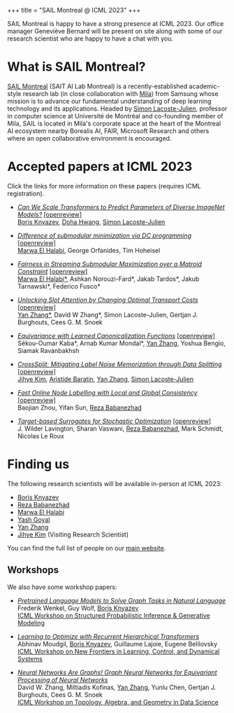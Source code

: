 +++
title = "SAIL Montreal @ ICML 2023"
+++



SAIL Montreal is happy to have a strong presence at ICML 2023. Our office manager Geneviève Bernard will be present on site along with some of our research scientist who are happy to have a chat with you.

# What is SAIL Montreal?
[SAIL Montreal](https://www.sait.samsung.co.kr/saithome/about/labs.do) (SAIT AI Lab Montreal) is a recently-established academic-style research lab (in close collaboration with [Mila](https://mila.quebec/)) from Samsung whose mission is to advance our fundamental understanding of deep learning technology and its applications. Headed by [Simon Lacoste-Julien](https://mila.quebec/en/person/simon-lacoste-julien/), professor in computer science at Université de Montréal and co-founding member of Mila, SAIL is located in Mila's corporate space at the heart of the Montreal AI ecosystem nearby Borealis AI, FAIR, Microsoft Research and others where an open collaborative environment is encouraged.


# Accepted papers at ICML 2023
Click the links for more information on these papers (requires ICML registration).

- <i>[Can We Scale Transformers to Predict Parameters of Diverse ImageNet Models?](https://icml.cc/virtual/2023/poster/24569)</i> [[openreview]](https://openreview.net/forum?id=7UXf8dAz5T)<br />
<u>Boris Knyazev</u>, <u>Doha Hwang</u>, <u>Simon Lacoste-Julien</u><br />

- <i>[Difference of submodular minimization via DC programming](https://icml.cc/virtual/2023/poster/24871)</i> [[openreview]](https://openreview.net/forum?id=e1lKKjkNMj)<br />
<u>Marwa El Halabi</u>, George Orfanides, Tim Hoheisel<br />

- <i>[Fairness in Streaming Submodular Maximization over a Matroid Constraint](https://icml.cc/virtual/2023/poster/24603)</i> [[openreview]](https://openreview.net/forum?id=KrsaROSs8b)<br />
<u>Marwa El Halabi\*</u>, Ashkan Norouzi-Fard\*, Jakab Tardos*, Jakub Tarnawski\*, Federico Fusco\*<br />

- <i>[Unlocking Slot Attention by Changing Optimal Transport Costs](https://icml.cc/virtual/2023/poster/24697)</i> [[openreview]](https://openreview.net/forum?id=FMomWFNh5d)<br />
<u>Yan Zhang\*</u>, David W Zhang\*, Simon Lacoste-Julien, Gertjan J. Burghouts, Cees G. M. Snoek<br />

- <i>[Equivariance with Learned Canonicalization Functions](https://icml.cc/virtual/2023/poster/23623)</i> [[openreview]](https://openreview.net/forum?id=Jng8ejqTZi)<br />
Sékou-Oumar Kaba*, Arnab Kumar Mondal*, <u>Yan Zhang</u>, Yoshua Bengio, Siamak Ravanbakhsh<br />

- <i>[CrossSplit: Mitigating Label Noise Memorization through Data Splitting](https://icml.cc/virtual/2023/poster/24728)</i> [[openreview]](https://openreview.net/forum?id=yeF3FMIIpm)<br />
<u>Jihye Kim</u>, <u>Aristide Baratin</u>, <u>Yan Zhang</u>, <u>Simon Lacoste-Julien</u></u><br />

- <i>[Fast Online Node Labelling with Local and Global Consistency](https://icml.cc/virtual/2023/poster/24172)</i> [[openreview]](https://openreview.net/forum?id=p6T3omuNZK)<br />
Baojian Zhou, Yifan Sun, <u>Reza Babanezhad</u><br />

- <i>[Target-based Surrogates for Stochastic Optimization](https://icml.cc/virtual/2023/poster/24360)</i> [[openreview]](https://openreview.net/forum?id=QExVqoGknN)<br />
J. Wilder Lavington, Sharan Vaswani, <u>Reza Babanezhad</u>, Mark Schmidt, Nicolas Le Roux<br />



# Finding us
The following research scientists will be available in-person at ICML 2023:
- [Boris Knyazev](https://scholar.google.ca/citations?user=Dp9VFB0AAAAJ&hl)
- [Reza Babanezhad](https://scholar.google.ca/citations?hl=en&user=KLrwPsgAAAAJ)
- [Marwa El Halabi](https://scholar.google.com/citations?user=Vd6RW7cAAAAJ)
- [Yash Goyal](https://scholar.google.com/citations?user=4pTInM8AAAAJ)
- [Yan Zhang](https://scholar.google.com/citations?user=XtCqbfEAAAAJ)
- [Jihye Kim](https://scholar.google.com/citations?user=USrf_BYAAAAJ) (Visiting Research Scientist)

You can find the full list of people on our [main website](https://www.sait.samsung.co.kr/saithome/about/labs.do).

## Workshops

We also have some workshop papers:

- <i>[Pretrained Language Models to Solve Graph Tasks in Natural Language]()</i><br />
Frederik Wenkel, Guy Wolf, <u>Boris Knyazev</u><br />
[ICML Workshop on Structured Probabilistic Inference & Generative Modeling](https://spigmworkshop.github.io/)

- <i>[Learning to Optimize with Recurrent Hierarchical Transformers]()</i><br />
Abhinav Moudgil, <u>Boris Knyazev</u>, Guillaume Lajoie, Eugene Belilovsky<br />
[ICML Workshop on New Frontiers in Learning, Control, and Dynamical Systems](https://frontiers4lcd.github.io/)

- <i>[Neural Networks Are Graphs! Graph Neural Networks for Equivariant Processing of Neural Networks](https://icml.cc/virtual/2023/27533)</i><br />
David W. Zhang, Miltiadis Kofinas, <u>Yan Zhang</u>, Yunlu Chen, Gertjan J. Burghouts, Cees G. M. Snoek<br />
[ICML Workshop on Topology, Algebra, and Geometry in Data Science](https://www.tagds.com/events/conference-workshops/tag-ml23)



<!-- more -->
